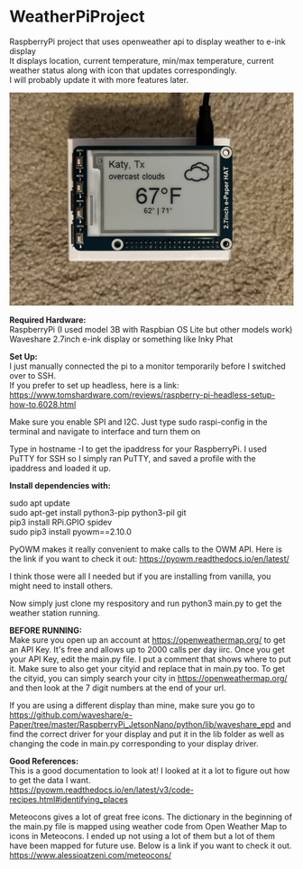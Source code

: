 # WeatherPiProject
RaspberryPi project that uses openweather api to display weather to e-ink display  
It displays location, current temperature, min/max temperature, current weather status along with icon that updates correspondingly.  
I will probably update it with more features later.

![](wpipic.jpg)

**Required Hardware:**  
RaspberryPi (I used model 3B with Raspbian OS Lite but other models work)  
Waveshare 2.7inch e-ink display or something like Inky Phat

**Set Up:**  
I just manually connected the pi to a monitor temporarily before I switched over to SSH.  
If you prefer to set up headless, here is a link: https://www.tomshardware.com/reviews/raspberry-pi-headless-setup-how-to,6028.html  

Make sure you enable SPI and I2C. Just type sudo raspi-config in the terminal and navigate to interface and turn them on  

Type in hostname -I to get the ipaddress for your RaspberryPi. I used PuTTY for SSH so I simply ran PuTTY, and saved a profile with the ipaddress and loaded it up.

**Install dependencies with:**

sudo apt update  
sudo apt-get install python3-pip python3-pil git  
pip3 install RPi.GPIO spidev  
sudo pip3 install pyowm==2.10.0  

PyOWM makes it really convenient to make calls to the OWM API. Here is the link if you want to check it out: https://pyowm.readthedocs.io/en/latest/

I think those were all I needed but if you are installing from vanilla, you might need to install others.

Now simply just clone my respository and run python3 main.py to get the weather station running.

**BEFORE RUNNING:**  
Make sure you open up an account at https://openweathermap.org/ to get an API Key. It's free and allows up to 2000 calls per day iirc.
Once you get your API Key, edit the main.py file. I put a comment that shows where to put it.
Make sure to also get your cityid and replace that in main.py too. To get the cityid, you can simply search your city in https://openweathermap.org/ and then look at the 7 digit numbers at the end of your url.  

If you are using a different display than mine, make sure you go to https://github.com/waveshare/e-Paper/tree/master/RaspberryPi_JetsonNano/python/lib/waveshare_epd
and find the correct driver for your display and put it in the lib folder as well as changing the code in main.py corresponding to your display driver.

**Good References:**  
This is a good documentation to look at! I looked at it a lot to figure out how to get the data I want.  
https://pyowm.readthedocs.io/en/latest/v3/code-recipes.html#identifying_places  

Meteocons gives a lot of great free icons. The dictionary in the beginning of the main.py file is mapped using weather code from Open Weather Map to icons in Meteocons. I ended up not using a lot of them but a lot of them have been mapped for future use. Below is a link if you want to check it out.  
https://www.alessioatzeni.com/meteocons/
